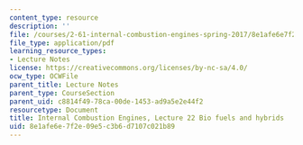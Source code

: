 ```yaml
---
content_type: resource
description: ''
file: /courses/2-61-internal-combustion-engines-spring-2017/8e1afe6e7f2e09e5c3b6d7107c021b89_MIT2_61S17_lec22.pdf
file_type: application/pdf
learning_resource_types:
- Lecture Notes
license: https://creativecommons.org/licenses/by-nc-sa/4.0/
ocw_type: OCWFile
parent_title: Lecture Notes
parent_type: CourseSection
parent_uid: c8814f49-78ca-00de-1453-ad9a5e2e44f2
resourcetype: Document
title: Internal Combustion Engines, Lecture 22 Bio fuels and hybrids
uid: 8e1afe6e-7f2e-09e5-c3b6-d7107c021b89
---
```

